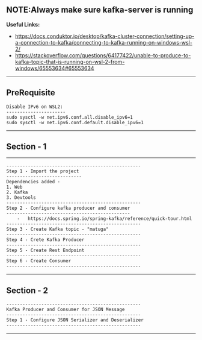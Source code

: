 **NOTE:Always make sure kafka-server is running**
---
**Useful Links:**

- https://docs.conduktor.io/desktop/kafka-cluster-connection/setting-up-a-connection-to-kafka/connecting-to-kafka-running-on-windows-wsl-2/
- https://stackoverflow.com/questions/64177422/unable-to-produce-to-kafka-topic-that-is-running-on-wsl-2-from-windows/65553634#65553634

---
PreRequisite
-   

    Disable IPv6 on WSL2:
    ----------------------
    sudo sysctl -w net.ipv6.conf.all.disable_ipv6=1
    sudo sysctl -w net.ipv6.conf.default.disable_ipv6=1

---
Section - 1
-
---

    --------------------------------------------------
    Step 1 - Import the project
    ----------------------------
    Dependencies added - 
    1. Web
    2. Kafka
    3. Devtools
    --------------------------------------------------
    Step 2 - Configure kafka producer and consumer
    ----------------------------------------------
        -   https://docs.spring.io/spring-kafka/reference/quick-tour.html
    --------------------------------------------------
    Step 3 - Create Kafka topic - "matuga"
    --------------------------------------------------
    Step 4 - Crete Kafka Producer 
    --------------------------------------------------
    Step 5 - Create Rest Endpoint
    --------------------------------------------------
    Step 6 - Create Consumer
    --------------------------------------------------
---
Section - 2
-

    --------------------------------------------------
    Kafka Producer and Consumer for JSON Message
    --------------------------------------------------
    Step 1 - Configure JSON Serializer and Deserializer
    --------------------------------------------------    
---
